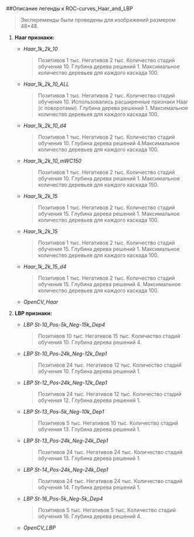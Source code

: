 ##Описание легенды к ROC-curves_Haar_and_LBP

> Экспеременды были проведены для изображений размером 48*48.

1. **Haar признаки:**
     - *Haar_1k_2k_10*
     
         > Позитивов 1 тыс. Негативов 2 тыс. Количество стадий обучения 10. Глубина дерева решений 1. Максимальное количество деревьев для каждого каскада 100.
         
     - *Haar_1k_2k_10_ALL*
     
         > Позитивов 1 тыс. Негативов 2 тыс. Количество стадий обучения 10. Использовались расширенные признаки Haar (с поворотами). Глубина дерева решений 1. Максимальное количество деревьев для каждого каскада 100.
         
     - *Haar_1k_2k_10_d4*
     
         > Позитивов 1 тыс. Негативов 2 тыс. Количество стадий обучения 10. Глубина дерева решений 4.Максимальное количество деревьев для каждого каскада 100.
         
     - *Haar_1k_2k_10_mWC150*
     
         > Позитивов 1 тыс. Негативов 2 тыс. Количество стадий обучения 10. Глубина дерева решений 1. Максимальное количество деревьев для каждого каскада 150. 
         
     - *Haar_1k_2k_15*
     
         > Позитивов 1 тыс. Негативов 2 тыс. Количество стадий обучения 15. Глубина дерева решений 1. Максимальное количество деревьев для каждого каскада 100.
         
     - *Haar_1k_2k_15*
     
         > Позитивов 1 тыс. Негативов 2 тыс. Количество стадий обучения 15. Глубина дерева решений 1. Максимальное количество деревьев для каждого каскада 100.
         
     - *Haar_1k_2k_15_d4*
     
         > Позитивов 1 тыс. Негативов 2 тыс. Количество стадий обучения 15. Глубина дерева решений 4. Максимальное количество деревьев для каждого каскада 100.
         
     - *OpenCV_Haar*
     
2. **LBP признаки:**
     - *LBP St-10_Pos-5k_Neg-15k_Dep4*
     
         > Позитивов 10 тыс. Негативов 15 тыс. Количество стадий обучения 10. Глубина дерева решений 4. 
         
     - *LBP St-10_Pos-24k_Neg-12k_Dep1*
     
         > Позитивов 24 тыс. Негативов 12 тыс. Количество стадий обучения 10. Глубина дерева решений 1. 
         
     - *LBP St-12_Pos-24k_Neg-12k_Dep1*
     
         > Позитивов 24 тыс. Негативов 12 тыс. Количество стадий обучения 12. Глубина дерева решений 1. 
         
     - *LBP St-13_Pos-5k_Neg-10k_Dep1*
     
         > Позитивов 5 тыс. Негативов 10 тыс. Количество стадий обучения 13. Глубина дерева решений 1. 
         
     - *LBP St-13_Pos-24k_Neg-24k_Dep1*
     
         > Позитивов 24 тыс. Негативов 24 тыс. Количество стадий обучения 13. Глубина дерева решений 1. 
         
     - *LBP St-14_Pos-24k_Neg-24k_Dep1*
     
         > Позитивов 24 тыс. Негативов 24 тыс. Количество стадий обучения 14. Глубина дерева решений 1. 
         
     - *LBP St-16_Pos-5k_Neg-5k_Dep4*
     
         > Позитивов 5 тыс. Негативов 5 тыс. Количество стадий обучения 16. Глубина дерева решений 4. 
         
     - *OpenCV_LBP*